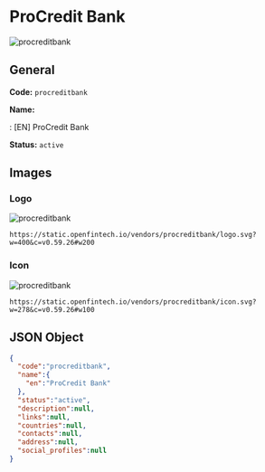 
# ProCredit Bank 
![procreditbank](https://static.openfintech.io/vendors/procreditbank/logo.svg?w=400&c=v0.59.26#w200)  

## General 
 
**Code:** `procreditbank` 
 
**Name:** 
 
:	[EN] ProCredit Bank 
 
**Status:** `active` 
 

## Images 

### Logo 
 
![procreditbank](https://static.openfintech.io/vendors/procreditbank/logo.svg?w=400&c=v0.59.26#w200)  

```
https://static.openfintech.io/vendors/procreditbank/logo.svg?w=400&c=v0.59.26#w200
```  

### Icon 
 
![procreditbank](https://static.openfintech.io/vendors/procreditbank/icon.svg?w=278&c=v0.59.26#w100)  

```
https://static.openfintech.io/vendors/procreditbank/icon.svg?w=278&c=v0.59.26#w100
```  

## JSON Object 

```json
{
  "code":"procreditbank",
  "name":{
    "en":"ProCredit Bank"
  },
  "status":"active",
  "description":null,
  "links":null,
  "countries":null,
  "contacts":null,
  "address":null,
  "social_profiles":null
}
```  
